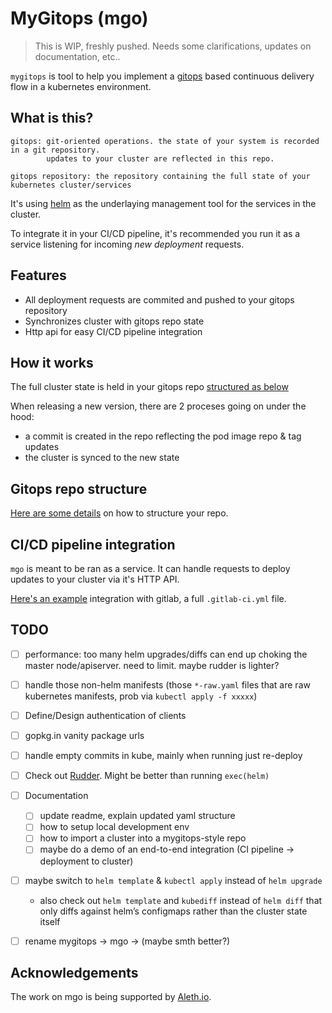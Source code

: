# MyGitops (mgo)

> This is WIP, freshly pushed. Needs some clarifications, updates on documentation, etc..

`mygitops` is tool to help you implement a [gitops](https://www.weave.works/blog/gitops-operations-by-pull-request) based
continuous delivery flow in a kubernetes environment.

## What is this?

```
gitops: git-oriented operations. the state of your system is recorded in a git repository.
        updates to your cluster are reflected in this repo.

gitops repository: the repository containing the full state of your kubernetes cluster/services
```

It's using [helm](https://helm.sh/) as the underlaying management tool for the services in the cluster.

To integrate it in your CI/CD pipeline, it's recommended you run it as a
service listening for incoming _new deployment_ requests.

## Features

- All deployment requests are commited and pushed to your gitops repository
- Synchronizes cluster with gitops repo state
- Http api for easy CI/CD pipeline integration

## How it works

The full cluster state is held in your gitops repo [structured as below](#repo-structure)

When releasing a new version, there are 2 proceses going on under the hood:
- a commit is created in the repo reflecting the pod image repo & tag updates
- the cluster is synced to the new state

## Gitops repo structure

[Here are some details](https://github.com/valer-cara/mgo/blob/master/docs/structure.md) on how to structure your repo.

## CI/CD pipeline integration

`mgo` is meant to be ran as a service. It can handle requests to deploy updates
to your cluster via it's HTTP API.

[Here's an example](https://github.com/valer-cara/mgo/blob/master/docs/examples/gitlab-cicd.md) integration with gitlab, a full `.gitlab-ci.yml` file.


## TODO

- [ ] performance: too many helm upgrades/diffs can end up choking the master node/apiserver. need to limit. maybe rudder is lighter?
- [ ] handle those non-helm manifests (those `*-raw.yaml` files that are raw kubernetes manifests, prob via `kubectl apply -f xxxxx`)
- [ ] Define/Design authentication of clients
- [ ] gopkg.in vanity package urls
- [ ] handle empty commits in kube, mainly when running just re-deploy
- [ ] Check out [Rudder](https://github.com/AcalephStorage/rudder). Might be better than running `exec(helm)`
- [ ] Documentation
  - [ ] update readme, explain updated yaml structure
  - [ ] how to setup local development env
  - [ ] how to import a cluster into a mygitops-style repo
  - [ ] maybe do a demo of an end-to-end integration (CI pipeline -> deployment to cluster)

- [ ] maybe switch to `helm template` & `kubectl apply` instead of `helm upgrade`
  - also check out `helm template` and `kubediff` instead of `helm diff` that only
    diffs against helm’s configmaps rather than the cluster state itself

- [ ] rename mygitops -> mgo -> (maybe smth better?)

## Acknowledgements

The work on mgo is being supported by [Aleth.io](https://aleth.io).


